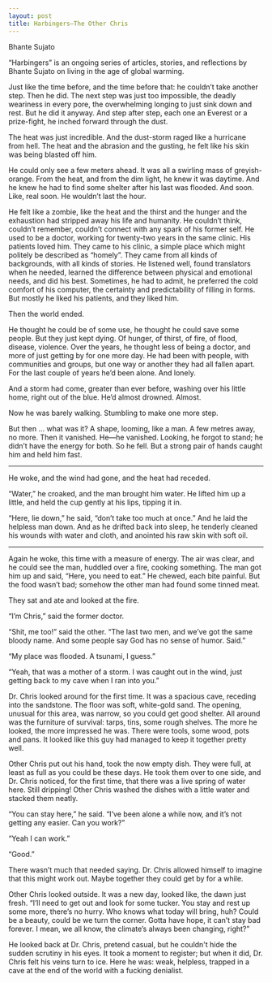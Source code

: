 ```yaml
---
layout: post
title: Harbingers—The Other Chris
---
```


<span class="author">Bhante Sujato</span>

<p class="preamble"> “Harbingers” is an ongoing series of articles, stories, and reflections by Bhante Sujato on living in the age of global warming.</p>

Just like the time before, and the time before that: he couldn’t take another step. Then he did. The next step was just too impossible, the deadly weariness in every pore, the overwhelming longing to just sink down and rest. But he did it anyway. And step after step, each one an Everest or a prize-fight, he inched forward through the dust.

The heat was just incredible. And the dust-storm raged like a hurricane from hell. The heat and the abrasion and the gusting, he felt like his skin was being blasted off him.

He could only see a few meters ahead. It was all a swirling mass of greyish-orange. From the heat, and from the dim light, he knew it was daytime. And he knew he had to find some shelter after his last was flooded. And soon. Like, real soon. He wouldn’t last the hour.

He felt like a zombie, like the heat and the thirst and the hunger and the exhaustion had stripped away his life and humanity. He couldn’t think, couldn’t remember, couldn’t connect with any spark of his former self. He used to be a doctor, working for twenty-two years in the same clinic. His patients loved him. They came to his clinic, a simple place which might politely be described as “homely”. They came from all kinds of backgrounds, with all kinds of stories. He listened well, found translators when he needed, learned the difference between physical and emotional needs, and did his best. Sometimes, he had to admit, he preferred the cold comfort of his computer, the certainty and predictability of filling in forms. But mostly he liked his patients, and they liked him.

Then the world ended.

He thought he could be of some use, he thought he could save some people. But they just kept dying. Of hunger, of thirst, of fire, of flood, disease, violence. Over the years, he thought less of being a doctor, and more of just getting by for one more day. He had been with people, with communities and groups, but one way or another they had all fallen apart. For the last couple of years he’d been alone. And lonely.

And a storm had come, greater than ever before, washing over his little home, right out of the blue. He’d almost drowned. Almost.

Now he was barely walking. Stumbling to make one more step.

But then … what was it? A shape, looming, like a man. A few metres away, no more. Then it vanished. He—he vanished. Looking, he forgot to stand; he didn’t have the energy for both. So he fell. But a strong pair of hands caught him and held him fast.

***

He woke, and the wind had gone, and the heat had receded.

“Water,” he croaked, and the man brought him water. He lifted him up a little, and held the cup gently at his lips, tipping it in.

“Here, lie down,” he said, “don’t take too much at once.” And he laid the helpless man down. And as he drifted back into sleep, he tenderly cleaned his wounds with water and cloth, and anointed his raw skin with soft oil.

***

Again he woke, this time with a measure of energy. The air was clear, and he could see the man, huddled over a fire, cooking something. The man got him up and said, “Here, you need to eat.” He chewed, each bite painful. But the food wasn’t bad; somehow the other man had found some tinned meat.

They sat and ate and looked at the fire.

“I’m Chris,” said the former doctor.

“Shit, me too!” said the other. “The last two men, and we’ve got the same bloody name. And some people say God has no sense of humor. Said.”

“My place was flooded. A tsunami, I guess.”

“Yeah, that was a mother of a storm. I was caught out in the wind, just getting back to my cave when I ran into you.”

Dr. Chris looked around for the first time. It was a spacious cave, receding into the sandstone. The floor was soft, white-gold sand. The opening, unusual for this area, was narrow, so you could get good shelter. All around was the furniture of survival: tarps, tins, some rough shelves. The more he looked, the more impressed he was. There were tools, some wood, pots and pans. It looked like this guy had managed to keep it together pretty well.

Other Chris put out his hand, took the now empty dish. They were full, at least as full as you could be these days. He took them over to one side, and Dr. Chris noticed, for the first time, that there was a live spring of water here. Still dripping! Other Chris washed the dishes with a little water and stacked them neatly.

“You can stay here,” he said. “I’ve been alone a while now, and it’s not getting any easier. Can you work?”

“Yeah I can work.”

“Good.”

There wasn’t much that needed saying. Dr. Chris allowed himself to imagine that this might work out. Maybe together they could get by for a while.

Other Chris looked outside. It was a new day, looked like, the dawn just fresh. “I’ll need to get out and look for some tucker. You stay and rest up some more, there’s no hurry. Who knows what today will bring, huh? Could be a beauty, could be we turn the corner. Gotta have hope, it can’t stay bad forever. I mean, we all know, the climate’s always been changing, right?”

He looked back at Dr. Chris, pretend casual, but he couldn't hide the sudden scrutiny in his eyes. It took a moment to register; but when it did, Dr. Chris felt his veins turn to ice. Here he was: weak, helpless, trapped in a cave at the end of the world with a fucking denialist.
